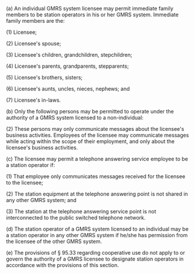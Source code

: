 (a) An individual GMRS system licensee may permit immediate family members to be station operators in his or her GMRS system. Immediate family members are the:

(1) Licensee;

(2) Licensee's spouse;

(3) Licensee's children, grandchildren, stepchildren;

(4) Licensee's parents, grandparents, stepparents;

(5) Licensee's brothers, sisters;

(6) Licensee's aunts, uncles, nieces, nephews; and

(7) Licensee's in-laws.

(b) Only the following persons may be permitted to operate under the authority of a GMRS system licensed to a non-individual:

(2) These persons may only communicate messages about the licensee's business activities. Employees of the licensee may communicate messages while acting within the scope of their employment, and only about the licensee's business activities.

(c) The licensee may permit a telephone answering service employee to be a station operator if:

(1) That employee only communicates messages received for the licensee to the licensee;

(2) The station equipment at the telephone answering point is not shared in any other GMRS system; and

(3) The station at the telephone answering service point is not interconnected to the public switched telephone network.

(d) The station operator of a GMRS system licensed to an individual may be a station operator in any other GMRS system if he/she has permission from the licensee of the other GMRS system.

(e) The provisions of § 95.33 regarding cooperative use do not apply to or govern the authority of a GMRS licensee to designate station operators in accordance with the provisions of this section.

